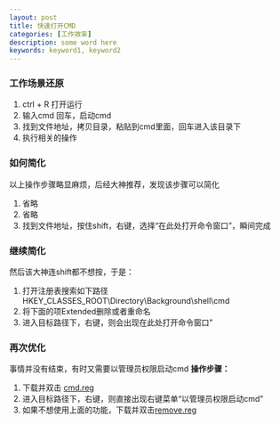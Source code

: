 ```yaml
---
layout: post
title: 快速打开CMD
categories: [工作效率]
description: some word here
keywords: keyword1, keyword2
---
```


### 工作场景还原
1. ctrl + R 打开运行
2. 输入cmd 回车，启动cmd
3. 找到文件地址，拷贝目录，粘贴到cmd里面，回车进入该目录下
4. 执行相关的操作

### 如何简化
以上操作步骤略显麻烦，后经大神推荐，发现该步骤可以简化

1. 省略
2. 省略
3. 找到文件地址，按住shift，右键，选择“在此处打开命令窗口”，瞬间完成

### 继续简化
然后该大神连shift都不想按，于是：

1. 打开注册表搜索如下路径HKEY_CLASSES_ROOT\Directory\Background\shell\cmd
2. 将下面的项Extended删除或者重命名
3. 进入目标路径下，右键，则会出现在此处打开命令窗口”

### 再次优化
事情并没有结束，有时又需要以管理员权限启动cmd
**操作步骤：**

1. 下载并双击 [cmd.reg](http://pan.baidu.com/s/1c1q217y) 
2. 进入目标路径下，右键，则直接出现右键菜单“以管理员权限启动cmd”
3. 如果不想使用上面的功能，下载并双击[remove.reg](http://pan.baidu.com/s/1mh2xzE4)


